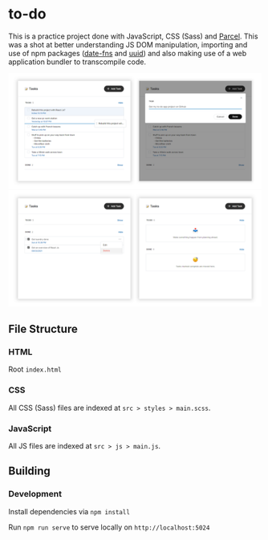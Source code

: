 # to-do

This is a practice project done with JavaScript, CSS (Sass) and [Parcel](https://parcel.org). This was a shot at better understanding JS DOM manipulation, importing and use of npm packages ([date-fns](https://github.com/date-fns/date-fns) and [uuid](https://github.com/uuidjs/uuid)) and also making use of a web application bundler to transcompile code.

![to-do screenshot](showcase/to-do_1.png)
![to-do screenshot](showcase/to-do_2.png)

## File Structure

### HTML

Root `index.html`

### CSS

All CSS (Sass) files are indexed at `src > styles > main.scss`.

### JavaScript

All JS files are indexed at `src > js > main.js`.

## Building

### Development

Install dependencies via `npm install`

Run `npm run serve` to serve locally on `http://localhost:5024`
